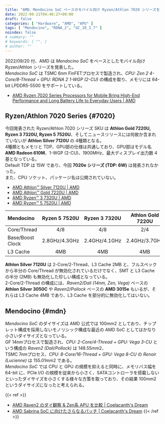 ```yaml
---
title: "AMD、Mendocino SoC ベースのモバイル向け Ryzen/Athlon 7020 シリーズを正式発表"
date: 2022-09-21T04:40:27+09:00
draft: false
categories: [ "Hardware", "AMD", "APU" ]
tags: [ "Mendocino", "RDNA_2", "GC_10_3_7" ]
noindex: false
# summary: ""
# keywords: [ "", ]
# author: ""
---
```


2022/09/20 付、AMD は *Mendocino SoC* をベースとしたモバイル向け Ryzen/Athlon シリーズを発表した。  
*Mendocino SoC* は TSMC 6nm FinFETプロセスで製造され、*CPU: Zen 2 4-Core/8-Thread + GPU: RDNA 2 1-WGP (2-CU)* の構成を取り、メモリには 64-bit LPDDR5-5500 をサポートしている。  

 * [AMD Ryzen 7020 Series Processors for Mobile Bring High-End Performance and Long Battery Life to Everyday Users | AMD](https://www.amd.com/en/press-releases/2022-09-20-amd-ryzen-7020-series-processors-for-mobile-bring-high-end-performance)

## Ryzen/Athlon 7020 Series {#7020}
今回発表された Ryzen/Athlon 7020 シリーズ SKU は **Athlon Gold 7220U, Ryzen 3 7320U, Ryzen 5 7520U**、そしてニュースリリースには何故か含まれていないが **Athlon Silver 7120U** の 4種類となる。  
4種類ともメモリと TDP、GPU部の仕様は共通しており、GPU部はモデル名 **AMD Radeon 610M**、1-WGP (2-CU)、1900MHz、最大ディスプレイ出力数 4基となっている。  
Default TDP は 15W であり、今回 **7020e シリーズ (TDP: 6W)** は発表されなかった。  
また、CPU ソケット、パッケージ名は公開されていない。  

 * [AMD Athlon™ Silver 7120U | AMD](https://www.amd.com/en/product/12211)
 * [AMD Athlon™ Gold 7220U | AMD](https://www.amd.com/en/product/12206)
 * [AMD Ryzen™ 3 7320U | AMD](https://www.amd.com/en/product/12201)
 * [AMD Ryzen™ 5 7520U | AMD](https://www.amd.com/en/product/12196)

| Mendocino | Ryzen 5 7520U | Ryzen 3 7320U | Athlon Gold 7220U | Athlon Silver 7120U |
| :--       | :--:          | :--:          | :--:              | :--:                |
| Core/Thread | 4/8         | 4/8           | 2/4               | 2/2                 |
| Base/Boost Clock | 2.8GHz/4.3GHz | 2.4GHz/4.1GHz | 2.4GHz/3.7GHz | 2.4GHz/3.5GHz    |
| L3 Cache  | 4MB           | 4MB           | 4MB               | 2MB                 |

**Athlon Silver 7120U** は 2-Core/2-Thread、L3 Cache 2MB と、フルスペックから半分の Core/Thread が無効化されているだけでなく、SMT と L3 Cache の半分 (2MB) も無効化した珍しい構成となっている。  
2-Core/2-Thread の構成には、*Raven2/Dali (14nm, Zen, Vega)* ベースの **Athlon Silver 3050C** や *Raven2/Pollock* ベースの **AMD 3015e** もいるが、それらは L3 Cache 4MB であり、L3 Cache を部分的に無効化してはいない。  

## Mendocino {#mdn}
*Mendocino SoC* のダイサイズは AMD 公式では 100mm2 としており、チップレット構成を採用しないモノリシック構成な最近の AMD SoC としてはかなり小さいダイサイズとなっている。  
GF 14nmプロセスで製造され、*CPU: 2-Core/4-Thread + GPU: Vega 3-CU* という構成の *Raven2 (Dali/Pollock)* は 148.55mm2、  
TSMC 7nmプロセス、*CPU: 8-Core/16-Thread + GPU: Vega 8-CU* の *Renoir (Lucienne)* は 155.01mm2 である。  
*Mendocino SoC* では CPU と GPU の規模を抑えると同時に、メモリバス幅を 64-bit に、PCIe I/O の規模を従来から小さく、SATAコントローラを搭載しないといったダイサイズを小さくする様々な方策を取っており、その結果 100mm2 というダイサイズになったと考えられる。  

{{< ref >}}
 * [AMD Raven2 のダイ観察 & Zen系 APU を比較 | Coelacanth's Dream](/posts/2020/07/24/raven2-dieshot-and-compare-zen-apu/)
 * [AMD Sabrina SoC に向けたさらなるパッチ | Coelacanth's Dream](/posts/2022/01/14/amd-sabrina-soc-more-patch/)
{{< /ref >}}
